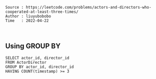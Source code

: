 ```
Source : https://leetcode.com/problems/actors-and-directors-who-cooperated-at-least-three-times/
Author : liuyubobobo
Time   : 2022-04-22
```

<br/>

## Using GROUP BY

```MySQL
SELECT actor_id, director_id
FROM ActorDirector
GROUP BY actor_id, director_id
HAVING COUNT(timestamp) >= 3
```

<br/>